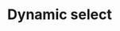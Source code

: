 ---
slug: dynamic-select
version: v1.366.0
title: Dynamic select
tags: ['Script editor']
description: Dynamic select is an helper function within scripts that allows you to create a select field with dynamic options.
features:
  [
    'Create dynamic select fields within scripts.',
    'Options within the select field can dynamically change based on input arguments.',
    'Support for TypeScript and Python.',
    'Conditional logic within the function to filer and sort select options based on specified conditions.',
  ]
docs: /docs/core_concepts/json_schema_and_parsing#dynamic-select
video: /videos/dynamic_select_script.mp4
---